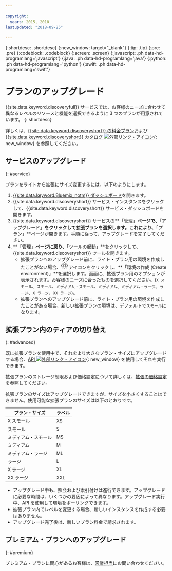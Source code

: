 ```yaml
---

copyright:
  years: 2015, 2018
lastupdated: "2018-09-25"

---
```


{:shortdesc: .shortdesc}
{:new_window: target="_blank"}
{:tip: .tip}
{:pre: .pre}
{:codeblock: .codeblock}
{:screen: .screen}
{:javascript: .ph data-hd-programlang='javascript'}
{:java: .ph data-hd-programlang='java'}
{:python: .ph data-hd-programlang='python'}
{:swift: .ph data-hd-programlang='swift'}

# プランのアップグレード

{{site.data.keyword.discoveryfull}} サービスでは、お客様のニーズに合わせて異なるレベルのリソースと機能を選択できるように 3 つのプランが用意されています。
{: shortdesc}

詳しくは、[{{site.data.keyword.discoveryshort}} の料金プラン](/docs/services/discovery/pricing-details.html)および [{{site.data.keyword.discoveryshort}} カタログ ![外部リンク・アイコン](../../icons/launch-glyph.svg "外部リンク・アイコン")](https://console.ng.bluemix.net/catalog/services/discovery/){: new_window} を参照してください。

## サービスのアップグレード
{: #service} 

プランをライトから拡張にサイズ変更するには、以下のようにします。

1. [{{site.data.keyword.Bluemix_notm}} ダッシュボード](https://console.{DomainName}/dashboard)を開きます。 
1. {{site.data.keyword.discoveryshort}} サービス・インスタンスをクリックして、{{site.data.keyword.discoveryshort}} サービス・ダッシュボードを開きます。
1. {{site.data.keyword.discoveryshort}} サービスの**「管理」**ページで、**「アップグレード」**をクリックして拡張プランを選択します。これにより、**「プラン」**ページが開きます。手順に従って、アップグレードを完了してください。 
1. **「管理」**ページに戻り、**「ツールの起動」**をクリックして、{{site.data.keyword.discoveryshort}} ツールを開きます。
   - 拡張プランへのアップグレード前に、ライト・プラン用の環境を作成したことがない場合、![Cog](images/icon_settings.png) アイコンをクリックし、**「環境の作成 (Create environment)」**を選択します。画面に、拡張プラン用のオプションが表示されます。お客様のニーズに合ったものを選択してください。(`X スモール`、`スモール`、`ミディアム・スモール`、`ミディアム`、`ミディアム・ラージ`、`ラージ`、`X ラージ`、`XX ラージ`)。
   - 拡張プランへのアップグレード前に、ライト・プラン用の環境を作成したことがある場合、新しい拡張プランの環境は、デフォルトで`スモール`になります。 

## 拡張プラン内のティアの切り替え
{: #advanced} 

既に拡張プランを使用中で、それをより大きなプラン・サイズにアップグレードする場合、[API ![外部リンク・アイコン](../../icons/launch-glyph.svg "外部リンク・アイコン")](https://www.ibm.com/watson/developercloud/discovery/api/v1/curl.html?curl#update-environment){: new_window} を使用してそれを実行できます。 

拡張プランのストレージ制限および価格設定について詳しくは、[拡張の価格設定](/docs/services/discovery/pricing-details.html#advanced)を参照してください。

拡張プランのサイズはアップグレードできますが、サイズを小さくすることはできません。使用可能な拡張プランのサイズは以下のとおりです。 

プラン・サイズ | ラベル  
--------- | ------ 
X スモール | XS 
スモール | S 
ミディアム・スモール | MS 
ミディアム | M 
ミディアム・ラージ | ML 
ラージ | L
X ラージ | XL 
XX ラージ | XXL 

- アップグレード中も、照会および索引付けは進行できます。アップグレードに必要な時間は、いくつかの要因によって異なります。アップグレード実行中、API を使用して環境をポーリングできます。
- 拡張プラン内でレベルを変更する場合、新しいインスタンスを作成する必要はありません。 
- アップグレード完了後は、新しいプラン料金で請求されます。

## プレミアム・プランへのアップグレード
{: #premium}

プレミアム・プランに関心があるお客様は、[営業担当](https://ibm.biz/contact-wdc-premium)にお問い合わせください。  
